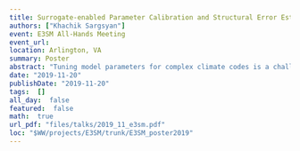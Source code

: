```yaml
---
title: Surrogate-enabled Parameter Calibration and Structural Error Estimation in Land Models
authors: ["Khachik Sargsyan"]
event: E3SM All-Hands Meeting
event_url: 
location: Arlington, VA
summary: Poster
abstract: "Tuning model parameters for complex climate codes is a challenging task due to the expense of a single simulation and a large number of uncertain input parameters. Bayesian calibration typically requires infeasibly many model evaluations on-the-fly. To accelerate Bayesian inference, we rely on polynomial chaos (PC) surrogates that approximate model input-output maps efficiently. Furthermore, the calibration procedure is enhanced to incorporate model structural errors, often the dominant component of predictive uncertainty. Namely, we develop a general framework for a probabilistic representation of the structural error inside the model, followed by a simultaneous calibration of physical inputs and parameters representing the structural error. The resulting embedded model-error strategy conserves physical constraints, allows meaningful predictions of a full set of output quantities of interest (QoIs), disambiguates model error from data noise, and leads to predictions with attributable uncertainties. The developed workflow is implemented in UQ Toolkit (www.sandia.gov/uqtoolkit). Surrogate-enabled sensitivity analysis and parameter inference are demonstrated for ELM FATES given observations, as well as for a simplified land model within the OSCM SciDAC project.<br>"
date: "2019-11-20"
publishDate: "2019-11-20"
tags:  []
all_day:  false
featured:  false
math:  true
url_pdf: "files/talks/2019_11_e3sm.pdf"
loc: "$WW/projects/E3SM/trunk/E3SM_poster2019"
---
```

